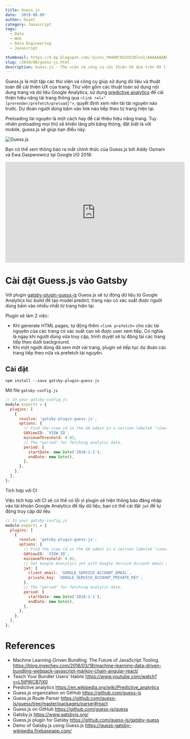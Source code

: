 ```yaml
---
title: Guess.js
date: '2019-08-09'
author: Duyet
category: Javascript
tags:
  - Data
  - Web
  - Data Engineering
  - Javascript

thumbnail: https://4.bp.blogspot.com/-Gjsnx_YH4HM/XU2UV2DlnnI/AAAAAAABFVM/LjDl6ilxQeYPzQgs_acID9VEwy4L62QsACK4BGAYYCw/s200/guess.png
slug: /2019/08/guess-js.html
description: Guess.js - Thư viện và công cụ cải thiện UX dựa trên Dữ liệu, thống kê và Machine Learning. Và cách cài đặt plugin Gatsby.
---
```


Guess.js là một tập các thư viện và công cụ giúp sử dụng dữ liệu và thuật toán để cải thiện UX của trang. Thư viện gồm các thuật toán sử dụng nội dung trang và dữ liệu Google Analytics, sử dụng [predictive analytics](https://en.wikipedia.org/wiki/Predictive_analytics) để cải thiện hiệu năng tải trang thông qua `<link rel="[prerender/prefetch/preload]">`, quyết định xem nên tải tài nguyên nào trước. Dự đoán người dùng bấm vào link nào tiếp theo từ trang hiện tại.

Preloading tài nguyên là một cách hay để cải thiệu hiệu năng trang. Tuy nhiên preloading mọi thứ sẽ khiến lãng phí băng thông, đặt biệt là với mobile, guess.js sẽ giúp bạn điều này.

![Guess.js](https://4.bp.blogspot.com/-Gjsnx_YH4HM/XU2UV2DlnnI/AAAAAAABFVM/LjDl6ilxQeYPzQgs_acID9VEwy4L62QsACK4BGAYYCw/s400/guess.png)

Bạn có thể xem thông báo ra mắt chính thức của Guess.js bởi Addy Osmani và Ewa Gasperowicz tại Google I/O 2018:

<iframe width="560" height="315" src="https://www.youtube.com/embed/Mv-l3-tJgGk?start=2275" frameborder="0" allow="accelerometer; autoplay; encrypted-media; gyroscope; picture-in-picture" allowfullscreen></iframe>

# Cài đặt Guess.js vào Gatsby

Với plugin [gatsby-plugin-guess-js](https://www.gatsbyjs.org/packages/gatsby-plugin-guess-js/) Guess.js sẽ tự động dữ liệu từ Google Analytics lúc build để tạo model predict, trang nào có xác suất được người dùng bấm vào nhiều nhất từ trang hiện tại.

Plugin sẽ làm 2 việc:

- Khi generate HTML pages, tự động thêm `<link prefetch>` cho các tài nguyên của các trang có xác suất cao sẽ được user xem tiếp. Có nghĩa là ngay khi người dùng vừa truy cập, trình duyệt sẽ tự động tải các trang tiếp theo dưới background.
- Khi một người dùng đã xem một vài trang, plugin sẽ tiếp tục dự đoán các trang tiếp theo nữa và prefetch tài nguyên.

## Cài đặt

```
npm install --save gatsby-plugin-guess-js
```

Mở file `gatsby-config.js`

```js
// In your gatsby-config.js
module.exports = {
  plugins: [
    {
      resolve: 'gatsby-plugin-guess-js',
      options: {
        // Find the view id in the GA admin in a section labeled "views"
        GAViewID: `VIEW_ID`,
        minimumThreshold: 0.03,
        // The "period" for fetching analytic data.
        period: {
          startDate: new Date('2018-1-1'),
          endDate: new Date(),
        },
      },
    },
  ],
};
```

Tích hợp với CI

Việc tích hợp với CI sẽ có thể có lỗi vì plugin sẽ hiện thông báo đăng nhập vào tài khoản Google Analytics để lấy dữ liệu, bạn có thể cài đặt `jwt` để tự động truy cập dữ liệu

```js
// In your gatsby-config.js
module.exports = {
  plugins: [
    {
      resolve: 'gatsby-plugin-guess-js',
      options: {
        // Find the view id in the GA admin in a section labeled "views"
        GAViewID: `VIEW_ID`,
        minimumThreshold: 0.03,
        // Set Google Analytics jwt with Google Service Account email and private key
        jwt: {
          client_email: `GOOGLE_SERVICE_ACCOUNT_EMAIL`,
          private_key: `GOOGLE_SERVICE_ACCOUNT_PRIVATE_KEY`,
        },
        // The "period" for fetching analytic data.
        period: {
          startDate: new Date('2018-1-1'),
          endDate: new Date(),
        },
      },
    },
  ],
};
```

# References

- Machine Learning-Driven Bundling. The Future of JavaScript Tooling. https://blog.mgechev.com/2018/03/18/machine-learning-data-driven-bundling-webpack-javascript-markov-chain-angular-react/
- Teach Your Bundler Users’ Habits https://www.youtube.com/watch?v=L5tPWCB7jX0
- Predictive analytics https://en.wikipedia.org/wiki/Predictive_analytics
- Guess.js organization on GitHub https://github.com/guess-js
- Guess.js Route Parser https://github.com/guess-js/guess/tree/master/packages/parser#react
- Guess.js on GitHub https://github.com/guess-js/guess
- Gatsby.js https://www.gatsbyjs.org/
- Guess.js plugin for Gatsby https://github.com/guess-js/gatsby-guess
- Demo of Gatsby.js using Guess.js https://guess-gatsby-wikipedia.firebaseapp.com/

